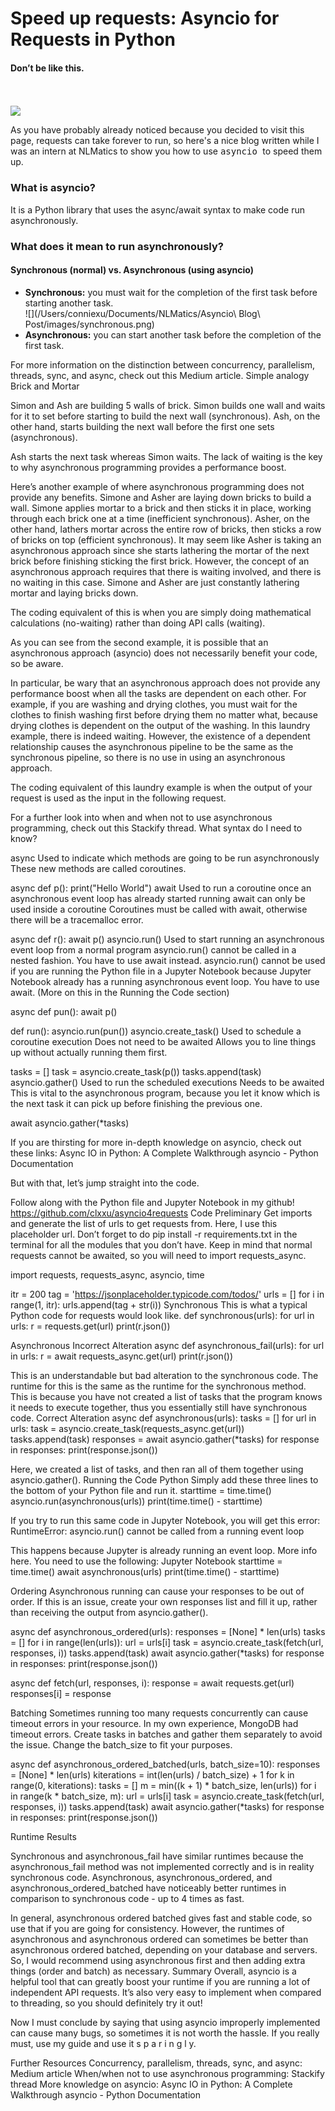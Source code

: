 # Speed up requests: Asyncio for Requests in Python

#### Don’t be like this.
<br></br>
![](https://memegenerator.net/img/instances/78137468/my-code-cant-run-slow-if-i-never-write-it.jpg)

As you have probably already noticed because you decided to visit this page, requests can take forever to run, so here's a nice blog written while I was an intern at NLMatics to show you how to use <span style="font-family:monospace">asyncio </span> to speed them up.

### What is asyncio?
It is a Python library that uses the async/await syntax to make code run asynchronously.
### What does it mean to run asynchronously?
#### Synchronous (normal) vs. Asynchronous (using asyncio)
- **Synchronous:** you must wait for the completion of the first task before starting another task.<br>
![](/Users/conniexu/Documents/NLMatics/Asyncio\ Blog\ Post/images/synchronous.png)
- **Asynchronous:** you can start another task before the completion of the first task.




For more information on the distinction between concurrency, parallelism, threads, sync, and async, check out this Medium article.
Simple analogy
Brick and Mortar

Simon and Ash are building 5 walls of brick. Simon builds one wall and waits for it to set before starting to build the next wall (synchronous). 
Ash, on the other hand, starts building the next wall before the first one sets (asynchronous). 

Ash starts the next task whereas Simon waits.
The lack of waiting is the key to why asynchronous programming provides a performance boost.

Here’s another example of where asynchronous programming does not provide any benefits.
Simone and Asher are laying down bricks to build a wall. 
Simone applies mortar to a brick and then sticks it in place, working through each brick one at a time (inefficient synchronous).
Asher, on the other hand, lathers mortar across the entire row of bricks, then sticks a row of bricks on top (efficient synchronous). 
It may seem like Asher is taking an asynchronous approach since she starts lathering the mortar of the next brick before finishing sticking the first brick. However, the concept of an asynchronous approach requires that there is waiting involved, and there is no waiting in this case. Simone and Asher are just constantly lathering mortar and laying bricks down.

The coding equivalent of this is when you are simply doing mathematical calculations (no-waiting) rather than doing API calls (waiting).

As you can see from the second example, it is possible that an asynchronous approach (asyncio) does not necessarily benefit your code, so be aware. 

In particular, be wary that an asynchronous approach does not provide any performance boost when all the tasks are dependent on each other. For example, if you are washing and drying clothes, you must wait for the clothes to finish washing first before drying them no matter what, because drying clothes is dependent on the output of the washing. In this laundry example, there is indeed waiting. However, the existence of a dependent relationship causes the asynchronous pipeline to be the same as the synchronous pipeline, so there is no use in using an asynchronous approach.

The coding equivalent of this laundry example is when the output of your request is used as the input in the following request.

For a further look into when and when not to use asynchronous programming, check out this Stackify thread.
What syntax do I need to know?

async
Used to indicate which methods are going to be run asynchronously
These new methods are called coroutines.

async def p():
   print("Hello World")
await
Used to run a coroutine once an asynchronous event loop has already started running
await can only be used inside a coroutine
Coroutines must be called with await, otherwise there will be a tracemalloc error.

async def r():
    await p()
asyncio.run()
Used to start running an asynchronous event loop from a normal program
asyncio.run() cannot be called in a nested fashion. You have to use await instead.
asyncio.run() cannot be used if you are running the Python file in a Jupyter Notebook because Jupyter Notebook already has a running asynchronous event loop. You have to use await. (More on this in the Running the Code section)

async def pun():
   await p() 

def run():
    asyncio.run(pun())
asyncio.create_task()
Used to schedule a coroutine execution
Does not need to be awaited
Allows you to line things up without actually running them first.

tasks = []
task = asyncio.create_task(p())
tasks.append(task)
asyncio.gather()
Used to run the scheduled executions
Needs to be awaited
This is vital to the asynchronous program, because you let it know which is the next task it can pick up before finishing the previous one.

await asyncio.gather(*tasks)

If you are thirsting for more in-depth knowledge on asyncio, check out these links: 
Async IO in Python: A Complete Walkthrough
asyncio - Python Documentation

But with that, let’s jump straight into the code.

Follow along with the Python file and Jupyter Notebook in my github!
https://github.com/clxxu/asyncio4requests
Code
Preliminary
Get imports and generate the list of urls to get requests from. Here, I use this placeholder url. Don’t forget to do pip install -r requirements.txt in the terminal for all the modules that you don’t have. Keep in mind that normal requests cannot be awaited, so you will need to import requests_async.

import requests, requests_async, asyncio, time

itr = 200
tag = 'https://jsonplaceholder.typicode.com/todos/'
urls = []
for i in range(1, itr):
    urls.append(tag + str(i))
Synchronous
This is what a typical Python code for requests would look like.
def synchronous(urls):
    for url in urls:
        r = requests.get(url)
        print(r.json())

Asynchronous
Incorrect Alteration 
async def asynchronous_fail(urls):
    for url in urls:
        r = await requests_async.get(url)
        print(r.json())

This is an understandable but bad alteration to the synchronous code. The runtime for this is the same as the runtime for the synchronous method. This is because you have not created a list of tasks that the program knows it needs to execute together, thus you essentially still have synchronous code.
Correct Alteration
async def asynchronous(urls):
    tasks = []
    for url in urls:
        task = asyncio.create_task(requests_async.get(url))
        tasks.append(task)
    responses = await asyncio.gather(*tasks)
    for response in responses:
        print(response.json())

Here, we created a list of tasks, and then ran all of them together using asyncio.gather(). 
Running the Code
Python
Simply add these three lines to the bottom of your Python file and run it.
starttime = time.time()
asyncio.run(asynchronous(urls))
print(time.time() - starttime)

If you try to run this same code in Jupyter Notebook, you will get this error:
RuntimeError: asyncio.run() cannot be called from a running event loop

This happens because Jupyter is already running an event loop. More info here. You need to use the following:
Jupyter Notebook
starttime = time.time()
await asynchronous(urls)
print(time.time() - starttime)

Ordering
Asynchronous running can cause your responses to be out of order. If this is an issue, create your own responses list and fill it up, rather than receiving the output from asyncio.gather().

async def asynchronous_ordered(urls):
    responses = [None] * len(urls)
    tasks = []
    for i in range(len(urls)):
        url = urls[i]
        task = asyncio.create_task(fetch(url, responses, i))
        tasks.append(task)
    await asyncio.gather(*tasks)
    for response in responses:
        print(response.json())

async def fetch(url, responses, i):
    response = await requests.get(url)
    responses[i] = response

Batching
Sometimes running too many requests concurrently can cause timeout errors in your resource. In my own experience, MongoDB had timeout errors. Create tasks in batches and gather them separately to avoid the issue. Change the batch_size to fit your purposes.

async def asynchronous_ordered_batched(urls, batch_size=10):
    responses = [None] * len(urls)
    kiterations = int(len(urls) / batch_size) + 1
    for k in range(0, kiterations):
        tasks = []
        m = min((k + 1) * batch_size, len(urls))
        for i in range(k * batch_size, m):
            url = urls[i]
            task = asyncio.create_task(fetch(url, responses, i))
            tasks.append(task)
        await asyncio.gather(*tasks)
    for response in responses:
        print(response.json())

Runtime Results

Synchronous and asynchronous_fail have similar runtimes because the asynchronous_fail method was not implemented correctly and is in reality synchronous code.
Asynchronous, asynchronous_ordered, and asynchronous_ordered_batched have noticeably better runtimes in comparison to synchronous code - up to 4 times as fast.

In general, asynchronous ordered batched gives fast and stable code, so use that if you are going for consistency. However, the runtimes of asynchronous and asynchronous ordered can sometimes be better than asynchronous ordered batched, depending on your database and servers. So, I would recommend using asynchronous first and then adding extra things (order and batch) as necessary.
Summary
Overall, asyncio is a helpful tool that can greatly boost your runtime if you are running a lot of independent API requests. It’s also very easy to implement when compared to threading, so you should definitely try it out!

Now I must conclude by saying that using asyncio improperly implemented can cause many bugs, so sometimes it is not worth the hassle. If you really must, use my guide and use it  s p a r i n g l y.

Further Resources
Concurrency, parallelism, threads, sync, and async:
Medium article
When/when not to use asynchronous programming:
Stackify thread
More knowledge on asyncio:
Async IO in Python: A Complete Walkthrough
asyncio - Python Documentation